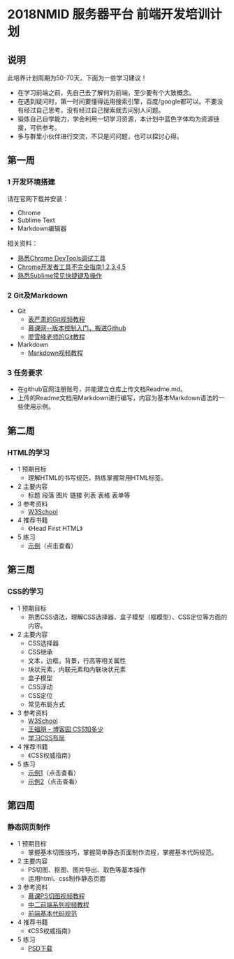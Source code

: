 ﻿# 2018NMID 服务器平台 前端开发培训计划
## 说明
此培养计划周期为50-70天，下面为一些学习建议！

+ 在学习前端之前，先自己去了解何为前端，至少要有个大致概念。
+ 在遇到疑问时，第一时间要懂得运用搜索引擎，百度/google都可以。不要没有经过自己思考，没有经过自己搜索就去问别人问题。
+ 锻炼自己自学能力，学会利用一切学习资源，本计划中蓝色字体均为资源链接，可供参考。
+ 多与群里小伙伴进行交流，不只是问问题，也可以探讨心得。

## 第一周
### 1 开发环境搭建
请在官网下载并安装：

+ Chrome 
+ Sublime Text
+ Markdown编辑器
	
相关资料：

+ [熟悉Chrome DevTools调试工具](https://www.bilibili.com/video/av3316132?spm_id_from=333.338.__bofqi.15)
+ [Chrome开发者工具不完全指南1,2,3,4,5](http://web.jobbole.com/82558/) 
+ [熟悉Sublime常见快捷键及操作](https://www.bilibili.com/video/av11969967?from=search&seid=11257783357415114919) 


### 2 Git及Markdown
+ Git
	+ [表严肃的Git视频教程](https://www.bilibili.com/video/av17603446?from=search&seid=14321468491847584954)
	+ [慕课网--版本控制入门，搬进Github](http://www.imooc.com/learn/390)
	+ [廖雪峰老师的Git教程](http://www.liaoxuefeng.com/wiki/0013739516305929606dd18361248578c67b8067c8c017b000/)
+ Markdown
	+ [Markdown视频教程](https://www.bilibili.com/video/av8819726?from=search&seid=13019287035080719976)

### 3 任务要求
+ 在github官网注册账号，并能建立仓库上传文档Readme.md。
+ 上传的Readme文档用Markdown进行编写，内容为基本Markdown语法的一些使用示例。

## 第二周
### HTML的学习

+ 1 预期目标
	+ 理解HTML的书写规范，熟练掌握常用HTML标签。
+ 2 主要内容
    + 标题 段落 图片 链接 列表 表格 表单等
+ 3 参考资料
    + [W3School](http://www.w3school.com.cn/css/css_intro.asp)
+ 4 推荐书籍
    + 《Head First HTML》
+ 5 练习
    + [示例](http://7xrp04.com1.z0.glb.clouddn.com/task_1_1_1.jpg)（点击查看）

## 第三周
### CSS的学习

+ 1 预期目标
	+ 熟悉CSS语法，理解CSS选择器、盒子模型（框模型）、CSS定位等方面的内容。
+ 2 主要内容
    + CSS选择器 
    + CSS继承 
    + 文本，边框，背景，行高等相关属性 
    + 块状元素，内联元素和内联块状元素 
    + 盒子模型
    + CSS浮动
    + CSS定位
    + 常见布局方式
+ 3 参考资料
    + [W3School](http://www.w3school.com.cn/css/css_intro.asp)
    + [王福朋 - 博客园 CSS知多少](http://www.cnblogs.com/wangfupeng1988/p/4276321.html)
    + [学习CSS布局](http://zh.learnlayout.com/display.html)
+ 4 推荐书籍
    + 《CSS权威指南》
+ 5 练习
    + [示例1](/images/第二周.png)（点击查看）
    + [示例2](http://7xrp04.com1.z0.glb.clouddn.com/task_1_5_1.jpg)（点击查看）


## 第四周
### 静态网页制作
+ 1 预期目标
	+ 掌握基本切图技巧，掌握简单静态页面制作流程，掌握基本代码规范。
+ 2 主要内容
    + PS切图、抠图、图片导出、取色等基本操作
    + 运用html、css制作静态页面
+ 3 参考资料
	+ [慕课PS切图视频教程](http://www.imooc.com/learn/506)
    + [中二前端系列视频教程](https://www.bilibili.com/video/av7202057?from=search&seid=11553583659432422447)
    + [前端基本代码规范](https://www.cnblogs.com/qinyi173/p/7150644.html)
+ 4 推荐书籍
    + 《CSS权威指南》
+ 5 练习
    + [PSD下载](/images/素材.psd)




